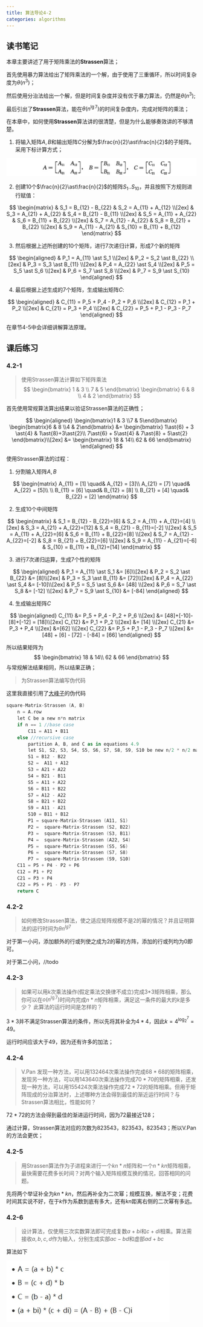 ```yaml
---
title: 算法导论4-2
categories: algorithms
---
```

   
## 读书笔记

本章主要讲述了用于矩阵乘法的**Strassen**算法；

首先使用暴力算法给出了矩阵乘法的一个解，由于使用了三重循环，所以时间复杂度为$\theta(n^3)$；

然后使用分治法给出一个解，但是时间复杂度并没有优于暴力算法，仍然是$\theta(n^3)$;

最后引出了**Strassen**算法，能在$\theta(n^{\lg{7}})$的时间复杂度内，完成对矩阵的乘法；

在本章中，如何使用**Strassen**算法讲的很清楚，但是为什么能够奏效讲的不够清楚。

1. 将输入矩阵$A, B$和输出矩阵$C$分解为$\frac{n}{2}\ast\frac{n}{2}$的子矩阵。采用下标计算方式；

![数组图解](../assets/images/2019/09/17/strassen_first.jpg)

2. 创建10个$\frac{n}{2}\ast\frac{n}{2}$的矩阵$S_1$..$S_{10}$，并且按照下方规则进行赋值：

$$
\begin{matrix}
& S_1 = B_{12} - B_{22} & S_2 = A_{11} + A_{12} \\[2ex]
& S_3 = A_{21} + A_{22} & S_4 = B_{21} - B_{11} \\[2ex]
& S_5 = A_{11} + A_{22} & S_6 = B_{11} + B_{22} \\[2ex]
& S_7 = A_{12} - A_{22} & S_8 = B_{21} + B_{22} \\[2ex]
& S_9 = A_{11} - A_{21} & S_{10} = B_{11} + B_{12}
\end{matrix}
$$

3. 然后根据上述所创建的10个矩阵，进行7次递归计算，形成7个新的矩阵

$$
\begin{aligned}
& P_1 = A_{11} \ast S_1 \\[2ex] 
& P_2 = S_2 \ast B_{22} \\[2ex]
& P_3 = S_3 \ast B_{11} \\[2ex]
& P_4 = A_{22} \ast S_4 \\[2ex]
& P_5 = S_5 \ast S_6    \\[2ex]
& P_6 = S_7 \ast S_8    \\[2ex]
& P_7 = S_9 \ast S_{10}
\end{aligned}
$$

4. 最后根据上述生成的7个矩阵，生成输出矩阵$C$:

$$
\begin{aligned}
& C_{11} = P_5 + P_4 - P_2 + P_6 \\[2ex]
& C_{12} = P_1 + P_2 \\[2ex]
& C_{21} = P_3 + P_4 \\[2ex]
& C_{22} = P_5 + P_1 - P_3 - P_7
\end{aligned}
$$

在章节4-5中会详细讲解算法原理。

## 课后练习
### 4.2-1
> 使用Strassen算法计算如下矩阵乘法
> $$
> \begin{bmatrix}
> 1 & 3 \\
> 7 & 5
> \end{bmatrix}
> \begin{bmatrix}
> 6 & 8 \\
> 4 & 2
> \end{bmatrix}
> $$

首先使用常规算法算出结果以验证Strassen算法的正确性；


$$
\begin{aligned}
\begin{bmatrix}1 & 3 \\7 & 5\end{bmatrix}
\begin{bmatrix}6 & 8 \\4 & 2\end{bmatrix}
&= 
\begin{bmatrix}
1\ast{6} + 3 \ast{4} & 1\ast{8}+3\ast{2}\\
7\ast{6} + 5\ast{4} & 7\ast{8} + 5\ast{2}
\end{bmatrix}\\[2ex]
&= \begin{bmatrix}
18 & 14\\
62 & 66 
\end{bmatrix}
\end{aligned}
$$


使用Strassen算法的过程：

1. 分割输入矩阵$A, B$

$$
\begin{matrix}
A_{11} = [1] \quad& A_{12} = [3]\\
A_{21} = [7] \quad& A_{22} = [5]\\
\\
B_{11} = [6] \quad& B_{12} = [8] \\
B_{21} = [4] \quad& B_{22} = [2]
\end{matrix}
$$

2. 生成10个中间矩阵

$$
\begin{matrix}
& S_1 = B_{12} - B_{22}=[6] & S_2 = A_{11} + A_{12}=[4] \\[2ex]
& S_3 = A_{21} + A_{22}=[12] & S_4 = B_{21} - B_{11}=[-2] \\[2ex]
& S_5 = A_{11} + A_{22}=[6] & S_6 = B_{11} + B_{22}=[8] \\[2ex]
& S_7 = A_{12} - A_{22}=[-2] & S_8 = B_{21} + B_{22}=[6] \\[2ex]
& S_9 = A_{11} - A_{21}=[-6] & S_{10} = B_{11} + B_{12}=[14]
\end{matrix}
$$

3. 进行7次递归运算，生成7个性的矩阵

$$
\begin{aligned}
& P_1 = A_{11} \ast S_1 &= [6]\\[2ex] 
& P_2 = S_2 \ast B_{22} &= [8]\\[2ex]
& P_3 = S_3 \ast B_{11} &= [72]\\[2ex]
& P_4 = A_{22} \ast S_4 &= [-10]\\[2ex]
& P_5 = S_5 \ast S_6 &= [48]   \\[2ex]
& P_6 = S_7 \ast S_8 &= [-12]   \\[2ex]
& P_7 = S_9 \ast S_{10} &= [-84]
\end{aligned}
$$

4. 生成输出矩阵$C$

$$
\begin{aligned}
 C_{11} &= P_5 + P_4 - P_2 + P_6  \\[2ex]
 &= [48]+[-10]-[8]+[-12] = [18]\\[2ex]
 C_{12} &= P_1 + P_2 \\[2ex]
 &= [14] \\[2ex]
 C_{21} &= P_3 + P_4 \\[2ex]
 &=[62] \\[2ex]
 C_{22} &= P_5 + P_1 - P_3 - P_7 \\[2ex]
 &=[48] + [6] - [72] - [-84] = [66]
\end{aligned}
$$

所以结果矩阵为
$$
\begin{bmatrix}
18 & 14\\
62 & 66 
\end{bmatrix}
$$
与常规解法结果相同，所以结果正确；

> 为Strassen算法编写伪代码

这里我直接引用了[大峰子](https://www.cnblogs.com/Bw98blogs/p/8320468.html)的伪代码

```kotlin
square-Matrix-Strassen (A, B)
    n = A.row     
    let C be a new n*n matrix
    if n == 1 //base case
        C11 = A11 • B11
    else //recursive case
        partition A, B, and C as in equations 4.9
        let S1, S2, S3, S4, S5, S6, S7, S8, S9, S10 be new n/2 * n/2 matrixs
        S1 = B12 - B22
        S2 =  A11 + A12
        S3 = A21 + A22
        S4 = B21 - B11
        S5 = A11 + A22
        S6 = B11 + B22
        S7 = A12 - A22
        S8 = B21 + B22
        S9 = A11 - A21
        S10 = B11 + B12
        P1 = square-Matrix-Strassen (A11, S1)
        P2 =  square-Matrix-Strassen (S2, B22)
        P3 =  square-Matrix-Strassen (S3, B11)
        P4 =  square-Matrix-Strassen (A22, S4)
        P5 =  square-Matrix-Strassen (S5, S6)
        P6 =  square-Matrix-Strassen (S7, S8)
        P7 =  square-Matrix-Strassen (S9, S10)
    C11 = P5 + P4 - P2 + P6
    C12 = P1 + P2
    C21 = P3 + P4
    C22 = P5 + P1 - P3 - P7
    return C
```
### 4.2-2
> 如何修改Strassen算法，使之适应矩阵规模不是2的幂的情况？并且证明算法的运行时间为$\theta{n^{lg{7}}}$

对于第一小问，添加额外的行或列使之成为2的幂的方阵，添加的行或列均为0即可。

对于第二小问，//todo
### 4.2-3
> 如果可以用$k$次乘法操作(假定乘法交换律不成立)完成3*3矩阵相乘，那么你可以在$o(n^{\lg{7}})$时间内完成$n\ast {n}$矩阵相乘，满足这一条件的最大的$k$是多少？ 此算法的运行时间是怎样的？

$3\ast{3}$并不满足Strassen算法的条件，所以先将其补全为$4\ast{4}$，因此$k=4^{\log_2^7}=49$。

运行时间应该大于49，因为还有许多的加法；
### 4.2-4
> V.Pan 发现一种方法，可以用132464次乘法操作完成$68\ast{68}$的矩阵相乘，发现另一种方法，可以用143640次乘法操作完成$70\ast{70}$的矩阵相乘，还发现一种方法，可以用155424次乘法操作完成$72\ast{72}$的矩阵相乘。但用于矩阵现成的分治算法时，上述哪种方法会得到最佳的渐近运行时间？与Strassen算法相比，性能如何？

$72\ast{72}$的方法会得到最佳的渐进运行时间，因为72最接近128；

通过计算，Strassen算法对应的次数为823543，823543，823543；所以V.Pan的方法会更优；
### 4.2-5
> 用Strassen算法作为子进程来进行一个$kn\ast{n}$矩阵和一个$n\ast{kn}$矩阵相乘，最快需要花费多长时间？对两个输入矩阵规模互换的情况，回答相同的问题。

先将两个举证补全为$kn\ast{kn}$，然后再补全为二次幂；规模互换，解法不变；花费时间其实说不好，在于$k$作为系数到底有多大，还有$kn$距离右侧的二次幂有多远。
### 4.2-6
> 设计算法，仅使用三次实数算法即可完成复数$a+bi$和$c+di$相乘。算法需接收$a,b,c,d$作为输入，分别生成实部$ac-bd$和虚部$ad+bc$

算法如下

![虚数乘法](../assets/images/2019/09/17/virtual_number_ast.jpg)

